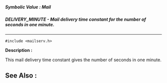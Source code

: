 ##### Symbolic Value : Mail
##### DELIVERY_MINUTE - Mail delivery time constant for the number of seconds in one minute.
---
```
#include <mailserv.h>
```
**Description :**

This mail delivery time constant gives the number of seconds in one minute.

**See Also :**
---

